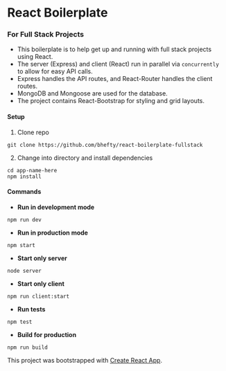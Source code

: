 # React Boilerplate
### For Full Stack Projects

- This boilerplate is to help get up and running with full stack projects using React.
- The server (Express) and client (React) run in parallel via `concurrently` to allow for easy API calls.
- Express handles the API routes, and React-Router handles the client routes.
- MongoDB and Mongoose are used for the database.
- The project contains React-Bootstrap for styling and grid layouts.

#### Setup
1. Clone repo

`git clone https://github.com/bhefty/react-boilerplate-fullstack`

2. Change into directory and install dependencies

```
cd app-name-here
npm install
```


#### Commands
- **Run in development mode**

`npm run dev`

- **Run in production mode**

`npm start`

- **Start only server**

`node server`

- **Start only client**

`npm run client:start`

- **Run tests**

`npm test`

- **Build for production**

`npm run build`

This project was bootstrapped with [Create React App](https://github.com/facebookincubator/create-react-app).
